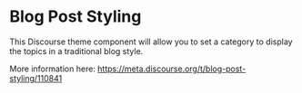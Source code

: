 # Blog Post Styling

This Discourse theme component will allow you to set a category to display the topics in a traditional blog style.

More information here: https://meta.discourse.org/t/blog-post-styling/110841
